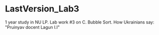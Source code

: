 # LastVersion_Lab3
1 year study in NU LP. Lab work #3 on C. Bubble Sort. How Ukrainians say: "Pruinyav docent Lagun I.I"
